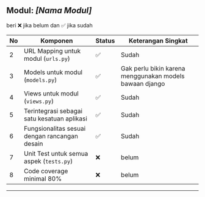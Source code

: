 ## Modul: _[Nama Modul]_

beri ❌ jika belum dan ✅ jika sudah

| No  | Komponen                                      | Status | Keterangan Singkat                       |
| --- | --------------------------------------------- | ------ | ---------------------------------------- |
| 2   | URL Mapping untuk modul (`urls.py`)           | ✅     | Sudah                                    |
| 3   | Models untuk modul (`models.py`)              | ✅     | Gak perlu bikin karena menggunakan models bawaan django |
| 4   | Views untuk modul (`views.py`)                | ✅     | Sudah                                    |
| 5   | Terintegrasi sebagai satu kesatuan aplikasi   | ✅     | Sudah                                    |
| 6   | Fungsionalitas sesuai dengan rancangan desain | ✅     | Sudah                                    |
| 7   | Unit Test untuk semua aspek (`tests.py`)      | ❌     | belum                                    |
| 8   | Code coverage minimal 80%                     | ❌     | belum                                    |

---
